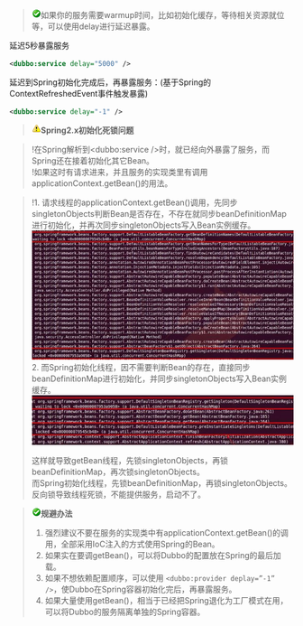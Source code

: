 > ![warning](../sources/images/check.gif)如果你的服务需要warmup时间，比如初始化缓存，等待相关资源就位等，可以使用delay进行延迟暴露。

延迟5秒暴露服务

```xml
<dubbo:service delay="5000" />
```

延迟到Spring初始化完成后，再暴露服务：(基于Spring的ContextRefreshedEvent事件触发暴露)

```xml
<dubbo:service delay="-1" />
```

> ![warning](../sources/images/warning-3.gif)**Spring2.x初始化死锁问题**

> !在Spring解析到<dubbo:service />时，就已经向外暴露了服务，而Spring还在接着初始化其它Bean。  
> !如果这时有请求进来，并且服务的实现类里有调用applicationContext.getBean()的用法。

> !1\. 请求线程的applicationContext.getBean()调用，先同步singletonObjects判断Bean是否存在，不存在就同步beanDefinitionMap进行初始化，并再次同步singletonObjects写入Bean实例缓存。  
> ![deadlock](../sources/images/lock-get-bean.jpg)  
> 2\. 而Spring初始化线程，因不需要判断Bean的存在，直接同步beanDefinitionMap进行初始化，并同步singletonObjects写入Bean实例缓存。  
> ![/user-guide/images/lock-init-context.jpg](../sources/images/lock-init-context.jpg)  
> 
> 这样就导致getBean线程，先锁singletonObjects，再锁beanDefinitionMap，再次锁singletonObjects。  
> 而Spring初始化线程，先锁beanDefinitionMap，再锁singletonObjects。反向锁导致线程死锁，不能提供服务，启动不了。  


> ![warning](../sources/images/check.gif)**规避办法**
> 
> 1. 强烈建议不要在服务的实现类中有applicationContext.getBean()的调用，全部采用IoC注入的方式使用Spring的Bean。
> 2. 如果实在要调getBean()，可以将Dubbo的配置放在Spring的最后加载。
> 3. 如果不想依赖配置顺序，可以使用 `<dubbo:provider deplay=”-1” />`，使Dubbo在Spring容器初始化完后，再暴露服务。
> 4. 如果大量使用getBean()，相当于已经把Spring退化为工厂模式在用，可以将Dubbo的服务隔离单独的Spring容器。
